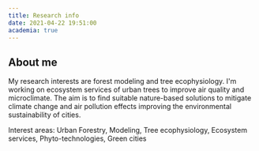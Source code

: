 ```yaml
---
title: Research info
date: 2021-04-22 19:51:00
academia: true
---
```

## About me

My research interests are forest modeling and tree ecophysiology. I'm working on ecosystem services of urban trees to improve air quality and microclimate. The aim is to find suitable nature-based solutions to mitigate climate change and air pollution effects improving the environmental sustainability of cities.

Interest areas:
Urban Forestry, Modeling, Tree ecophysiology, Ecosystem services, Phyto-technologies, Green cities
